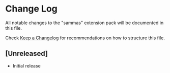 # Change Log

All notable changes to the "sammas" extension pack will be documented in this file.

Check [Keep a Changelog](http://keepachangelog.com/) for recommendations on how to structure this file.

## [Unreleased]

- Initial release
